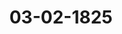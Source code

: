 ---  
schema: default  
title: 03-02-1825  
organization: Team Charlie  
notes: "<p>Description</p><p>Dritte Sizung,

am 3. Februar 1825.

In Gegenwart

aerinver zweinee Sizung vewisenden

Mit Ausnahme

des Großherzoglich-Hessischen Herrn Gesandten, Freiherrn von Gruben, welcher den Kö-

niglich-Dänischen, Herzoglich-Holstein- und Tauenburgischen Gesandten, Herrn

Grafen von Eyben, substituirt hatte.

War eine vertrauliche Sitzung.

Vierte Siz ung.

Geschehen, Frankfurt den 17. Februar 1825.

In Gegenwart

aller in der dritten Sigung Anwesenden.

Wieder hinzugekommen war:

von Seiten des Großherzogthums Hessen: der Großherzogliche Herr Geheime Staats-

rath und Kammerherr, Freiherr von Gruben; und

von Seiten der freien Städte: der stimmführende Gesandte, Herr Syndicus Dr. Gries.</p><p>§.11</p><p>Substitutionen.

Präsidium eröffnet, daß die in der 1. und 2. dießjährigen Sitzung angezeigten Sub-

stitutionen für Oesterreich und Preussen noch fortwähren.</p><p>§.12</p><p>Vorstellung des Nonvenconvents ad 5 Mariam zu Fulda, rückständige Ge

falle betreffend.

(12. Sip s. e6 v. Z. 1023)

Der Großberzöglich- und Herzoglich-Sächsische Herr Gesandte, Graf

von Beust: In der 16. Sitzung des Jahres 1822 (8. 128) wurde unter andern auchder Großherzoglich-Sachsen-Weimar-Eisenachische Gesandte aufgefordert, über ein

erneuerte Reclamation des Nonnenconvents ad 5 Mariam zu Fulda, wegen

ger Gefälle, sich bei seiner, vermeintlich bei der Fulvaer Departemental-Ausgle

theiligten, höchsten Regierung um die erforderliche factische und rechtliche Auf

bemühen, und dann dieser hohen Versammlung mitzutheilen.

Hierauf hat derselbe zu erklären: daß die Großherzoglich-Sächsische Regiern

mäßheit des 13. Artikels des unterm 22. September 1815 von derselben mit

Preussen zu Paris abgeschlossenen Staatsvertrags, hinsichtlich aller, durch diesen

diesem vorausgegangenen, unterm 1. Junius 1815 auch mit der Krone Preusse

verabredeten Staatsvertrag, an Seine Königliche Hoheit den Großherzog von

Weimar-Eisenach abgetretenen Landestheile, die vorbehaltene Auseinandersetzung,

Aein mit der Krone Preussen zu verhandeln habe, daß deßwegen auch der Groß

Oevollmächtigte von den, damals diefortigen, allgemeinen Fulvaischen Ausgleich

handlungen abberufen worden sey, und daß daher die Großherzöglich-Sachsen

Eisenachische Regierung sich nicht in dem Falle befinde, die von der hohen Bunde

lung gewünschte Aufklärung zu geben.

Diese Erklärung wurde an die Reclamations-Commission abzugeben beschloß</p><p>§.13</p><p>Reclamation des Grafen August zu Leiningen-Westerburg, jung

nie, die nicht vollständig bewirkte Auszahlung der ihm zust

Rheinvetroi-Rente betreffend.

Derselbe Herr Gesandte erstattet Vortrag über die unter Num. 44 des v

Einreichungs-Protokolls erwähnte Reclamation, und äussert, nach mitgetheilten

derselben, folgendes Gutachten:

Bei der Form der Eingabe sey nichts zu erinnern, da, in Beachtung des

in der 55. Sitzung vom 11. December 1817 (8. 412), das Handelshaus Dor

Annahme etwaiger Insinuanden von dem Herrn Grafen beauftragt worden se

möchte das Schlußgesuch bestimmter gegen die hohen Rheinuferstaaten und nicht

Rheinschifffahrts-Gentral-Commission und deren Glieder zu richten gewesen sei

ergebe sich die Absicht des Herrn Reclamanten hinlänglich aus dessen Einreichen,

darüber hinwegsehen zu können. Die Competenz dieser hohen Versammlung, leßt

nehmen und einen Beschluß darüber zu fassen, dürfte durch den 15. Art. der

Bundesacte, ingleichen durch den 53. und 30. Artikel der Wiener Schlußacte,

begründet worden seyn.In der Hauptsache scheine das thatsächliche Anführen des Herrn Reclamanten von

keiner Seite bestritten zu werden, die vollständige Befriedigung des Herrn Grafen aber

sich nur an das mangelnde Einverständniß der hohen Deutschen Rheinuferstaaten zu stossen,

von welchem und nach welchem Verhälmisse die in Frage begriffenen Aoditional-Renten zu

leisten seyen? worunter, nach allgemeinen Rechtsgrundsägen, der Herr Reclamant nicht

leiden dürfte, und weswegen ihm, in Gemäßheit der bei der Competenzfrage erwähnten

bundesgesetzlichen Bestimmungen, die Hülfe hoher Bundesversammlung nicht zu versagen

seyn werde. Da indeß, vor Fassung einer befinitiven Entschliessung dieser hohen Versamm-

lung, von den allerhöchst- und höchstgedachten Deutschen Rheinuferstaaten, über die For-

derung des K. K. Oesterreichischen General-Felowachtmeisters, Herrn Grafen August zu

Leiningen - Westerburg jüngerer Linie, den Anfang derselben und die indiviouelle Ver-

pflichtung zu deren gänzlichen oder verhältnißmäsigen Vertretung, nähere Aufklärung und

Höchstoeren Ansichten zu vernehmen seyn möchten, so werde der Antrag bahin gerichtet:

Allerhöchst- und Höchstderen verehrliche Bundestagsgesandtschaften zu ersuchen, hoher

Bundesversammlung balomöglichst dieforts jene Aufklärungen und Ansichten mitzu-

theilen, oder die noch wünschenswerthere Erledigung der Sache anzuzeigen.

Unter allgemeiner Zustimmung zu diesem Antrage, wurde hierauf

be/a1ofse ni

daß die Bundestagsgesandtschaften der Deutschen Rheinuferstaaten ersucht werden, bald-

möglichst jene Aufklärungen mitzutheilen, aus welchen sich die Verpflichtung zur Zahlung der

Additional-Rente des Grafen August zu Leiningen-Westerburg und das Concurrenz-Ver-

hältniß zu dieser beurtheilen lasse, oder aber die Erledigung der Reclamation selbst an-

zuzeigen.</p><p>§.14</p><p>Ableben Sr. Durchlaucht des Herzogs Friedrich W., Herzogs zu Sachsen-

Gotha und Altenburg

Derselbe Herr Gesandte: Nach einer mir durch das geheime Ministerium zu

Gotha geschehenen Eröffnung, habe ich die Ehre, dieser hohen Versammlung anzuzeigen:

daß es der Vorsehung gefallen hat, den Durchlauchtigsten Herzog und Herrn, Herrn Friep

rich IV., Herzog zu Sachsen- Gotha und Altenburg ic., am 11. dieses Monats, früh gegen

sieben Uhr, von dieser Zeitlichkeit abzufordern und dadurch das ganze Land in die tiefste

Trauer zu versetzen. Da mit diesem Todesfalle die seit Herzog Ernst dem Frommen

fast zwei Jahrhunderte blühende Herzoglich-Sachsen-Gothaische Speciallinie im Manne-

stamme ausgestorben ist, so ist, in Folge einer von den Durchlauchtigsten Agnaten, denHerzogen zu Sachsen- Hiloburghausen, Coburg und Meiningen Durchlauchten, si

Fall getroffenen Uebereinkunft, und in der Maße, wie solche ein von nur- und

wähnten Ihren Herzoglichen Durchlauchten, unterm Datum: Hiloburghausen, Cob

Meiningen den 11. Februar 1825, erlassenes höchstes Patent, was ich zugleich hier

zulegen mich beehre, das Nähere besagt, in der regierenden Herzoge von Sachs

burghausen, Coburg und Meiningen Herzoglichen Durchlauchten höchstem Gesamm

von den bisherigen Gothaischen Gesammtlanden durch das geheime Ministerium zu

Besitz ergriffen, dem Letztern auch, nach jenem höchsten Patent, einstweilen die

der Staatsverwaltung in den Herzoglich-Gotha-Altenburgischen Landen gnädigst

gen worden.

Das angezogene Patent vom 11. Februar 1826 wurde diesem Protokolle un

angefügt.</p><p>§.15</p><p>Sammlung der in den Deutschen Bundesstaaten geltenden Ges.

11. Oit. 8. 4b. 3.)

Der Königlich-Sächsische Bundestagsgesandte, Herr von Car

übergiebt die noch rückständigen Königlich-Sächsischen Gesetzbücher in 7 Bänden, n

die Bibliothek der hohen Bundesversammlung abgegeben wurden.</p><p>§.16</p><p>Das Archiv des Oberrheinischen Kreises betreffend.

Kurhessen. Kurfürstliche Gesandtschaft ist beauftragt worden, einer hohe

besversammlung folgenden Vortrag zu thun:

Bei dem Vordringen der Französischen Armee im Jahre 1796 wurde das Ar

Oberrheinischen Kreises in einer großen Anzahl verschlossener Kisten nach Hanau in

heit gebracht, und nach einer Verfügung der dortigen Kurfürstlichen Regierung in

wolbe des Rathhauses aufgenommen.

Im Jahre 1708 transportirte man diese Kisten nach Aschaffenburg, sie wur

zwei Jahre hernach wieder in jenes Gewölbe des Neustädter Rathhauses zurückg

seit dieser Zeit aber bis jetzt daselbst gelassen.

Der Magistrat der Neustadt Hanau hat mehrmals bei der dasigen Regierung

angetragen: daß die Stadt von dieser Aufbewahrung befreit werden möge; es

seinem Wunsche und Gesuche von Seite der Regierung bisher nicht willfahrt werden

protok. d. d. Bundesvers. XVII. 80.jedoch öffentlich, verkaufen, von Erlds nach Abzug des Kostenbetrags (wi

von alobalo zu entrichten wäre) in der Oberrheinischen Kreisschuldentilgus

vereinnahmen zu lassen, und hievon gehörigen Orts Bericht zu erstatten.

Hierauf wurde

besqlossen:

daß die hohe Bundesversammlung die betheiligten Regierungen ersuche, sich

Kurbessischen Antrag zu erklären, damit die Commission, welche zur Auseinanderse

Kur- und Oberrheinischen Kreisschulden- und Pensions-Wesens ernannt sey, darn

wiesen werden könne.</p><p>§.17</p><p>Einstweiliger Fortbestand der in der 26. vorjährigen Sitzung ern

Reclamations-Commission.

Aus Veranlassung einer in der letzten vertraulichen Sitzung vorgelegten Recl

wurde vordersamst bemerkt, daß die jüngste Reclamations-Commission in der 20

rigen Sitzung (8. 142) nur auf die Bauer der Ferien ernannt worden, es daher

lich sey, eine neue Commission zu wählen. Man kam indessen überein, die 9

derselben Commission zu ersuchen, ihre Arbeiten bis zu der, in einer der nächsten

vorzunehmenden, neuen Wahl fortzusetzen.</p><p>§.18</p><p>Einreichungs-Protokoll.

Hiernächst wurde das Einreichungs-Protokoll verlesen:

Rum. 6, einger. am 29. Januar, von den Deputirten des Graduirten

giume aus der juristischen und medicinischen Facultät zu Frankfur

in Betreff der Aufnahme der Ihraeliten in das Collegium advocat

wurde — in Erwägung, daß die zur Erbnerung der Beschwerden der Israelitischen

gegen den Senat der freien Stadt Frankfurt bestandene Commission durch die def

ledigung dieser Angelegenheit in der 20. Sitzung v. J. gänzlich aufgehört habe -

gaben-Commission zugestellt;

Num. 7, einger. am 7. d. M., von Friedrich Heinrich Aßmann zu Weplar

R. R. Gerichts-Pevellen allva, Bitte um eine gnädige Unterstützung

Sustentations-Casse.

Num. 8, einger. am 16. d. M. von den Bothen des vormaligen R. K. G

Beplar, Bitte um gnädige Berücksichtigung wegen ihrer Rückstände-Forwurden an die für das Reichskammergerichts-Sustentationswesen bestehende Commission;

endlich

Num. 8, einger. am 18. d. M., von dem ehemal. Fürstlich-Saarbrückischen Geh. Rath

Eichberg zu Ottweiler, wiederholte Bitte um hohe Verwendung bei ver Her-

zöglich-Nassauischen Regierung, wegen Vergütung seiner Pensionsrückstände,

mit Bezug auf seine Vorstellung vom 6. Juni 1823,

in die zur Ausgleichung der Forderungen Saarbrickischer Gläubiger und Staatsdiener er-

kannte Commission abgegeben.

Die übrigen Gegenstände wurden in ein Separat-Protokoll aufgenommen.

Folgen die Unterschriften.</p>"  
resources:  
- format: png  
  name: Page10[0-11-12].png  
  url: ../../Protokolle_BV_17_1825/03-02-1825/Page10[0-11-12].png  
- format: png  
  name: Page11[12-13].png  
  url: ../../Protokolle_BV_17_1825/03-02-1825/Page11[12-13].png  
- format: png  
  name: Page12[13-14].png  
  url: ../../Protokolle_BV_17_1825/03-02-1825/Page12[13-14].png  
- format: png  
  name: Page13[14-15-16].png  
  url: ../../Protokolle_BV_17_1825/03-02-1825/Page13[14-15-16].png  
- format: png  
  name: Page14[16-17-18].png  
  url: ../../Protokolle_BV_17_1825/03-02-1825/Page14[16-17-18].png  
- format: png  
  name: Page16[18].png  
  url: ../../Protokolle_BV_17_1825/03-02-1825/Page16[18].png  
category:   
  - Protokolle_BV_17_1825  
maintainer: Tao Luo  
maintainer_email: t.luo.21@abdn.ac.uk  
---